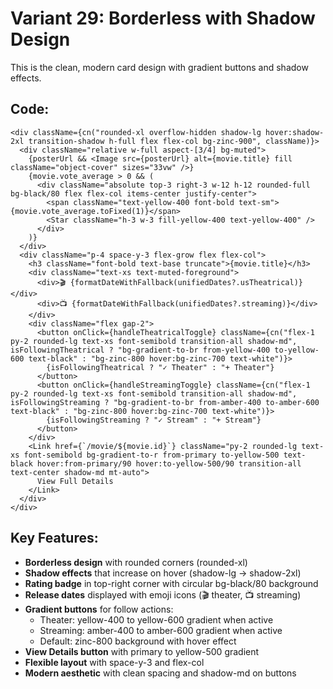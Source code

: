 # Variant 29: Borderless with Shadow Design

This is the clean, modern card design with gradient buttons and shadow effects.

## Code:

```tsx
<div className={cn("rounded-xl overflow-hidden shadow-lg hover:shadow-2xl transition-shadow h-full flex flex-col bg-zinc-900", className)}>
  <div className="relative w-full aspect-[3/4] bg-muted">
    {posterUrl && <Image src={posterUrl} alt={movie.title} fill className="object-cover" sizes="33vw" />}
    {movie.vote_average > 0 && (
      <div className="absolute top-3 right-3 w-12 h-12 rounded-full bg-black/80 flex flex-col items-center justify-center">
        <span className="text-yellow-400 font-bold text-sm">{movie.vote_average.toFixed(1)}</span>
        <Star className="h-3 w-3 fill-yellow-400 text-yellow-400" />
      </div>
    )}
  </div>
  <div className="p-4 space-y-3 flex-grow flex flex-col">
    <h3 className="font-bold text-base truncate">{movie.title}</h3>
    <div className="text-xs text-muted-foreground">
      <div>🎬 {formatDateWithFallback(unifiedDates?.usTheatrical)}</div>
      <div>📺 {formatDateWithFallback(unifiedDates?.streaming)}</div>
    </div>
    <div className="flex gap-2">
      <button onClick={handleTheatricalToggle} className={cn("flex-1 py-2 rounded-lg text-xs font-semibold transition-all shadow-md", isFollowingTheatrical ? "bg-gradient-to-br from-yellow-400 to-yellow-600 text-black" : "bg-zinc-800 hover:bg-zinc-700 text-white")}>
        {isFollowingTheatrical ? "✓ Theater" : "+ Theater"}
      </button>
      <button onClick={handleStreamingToggle} className={cn("flex-1 py-2 rounded-lg text-xs font-semibold transition-all shadow-md", isFollowingStreaming ? "bg-gradient-to-br from-amber-400 to-amber-600 text-black" : "bg-zinc-800 hover:bg-zinc-700 text-white")}>
        {isFollowingStreaming ? "✓ Stream" : "+ Stream"}
      </button>
    </div>
    <Link href={`/movie/${movie.id}`} className="py-2 rounded-lg text-xs font-semibold bg-gradient-to-r from-primary to-yellow-500 text-black hover:from-primary/90 hover:to-yellow-500/90 transition-all text-center shadow-md mt-auto">
      View Full Details
    </Link>
  </div>
</div>
```

## Key Features:

- **Borderless design** with rounded corners (rounded-xl)
- **Shadow effects** that increase on hover (shadow-lg → shadow-2xl)
- **Rating badge** in top-right corner with circular bg-black/80 background
- **Release dates** displayed with emoji icons (🎬 theater, 📺 streaming)
- **Gradient buttons** for follow actions:
  - Theater: yellow-400 to yellow-600 gradient when active
  - Streaming: amber-400 to amber-600 gradient when active
  - Default: zinc-800 background with hover effect
- **View Details button** with primary to yellow-500 gradient
- **Flexible layout** with space-y-3 and flex-col
- **Modern aesthetic** with clean spacing and shadow-md on buttons
